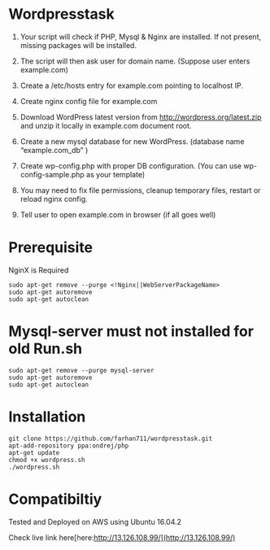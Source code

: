 # Wordpresstask

1) Your script will check if PHP, Mysql & Nginx are installed. If not present, missing packages will be installed.

2) The script will then ask user for domain name. (Suppose user enters example.com)

3) Create a /etc/hosts entry for example.com pointing to localhost IP.

4) Create nginx config file for example.com

5) Download WordPress latest version from http://wordpress.org/latest.zip and unzip it locally in example.com document root.

6) Create a new mysql database for new WordPress. (database name “example.com_db” )

7) Create wp-config.php with proper DB configuration. (You can use wp-config-sample.php as your template)

8) You may need to fix file permissions, cleanup temporary files, restart or reload nginx config.

9) Tell user to open example.com in browser (if all goes well)


# Prerequisite

NginX is Required 
```
sudo apt-get remove --purge <!Nginx||WebServerPackageName>
sudo apt-get autoremove
sudo apt-get autoclean
```
# Mysql-server must not installed for old Run.sh
```
sudo apt-get remove --purge mysql-server 
sudo apt-get autoremove
sudo apt-get autoclean
```

# Installation 
```
git clone https://github.com/farhan711/wordpresstask.git
apt-add-repository ppa:ondrej/php
apt-get update
chmod +x wordpress.sh
./wordpress.sh
```

# Compatibiltiy
Tested and Deployed on AWS using Ubuntu 16.04.2 

Check live link here[here:http://13.126.108.99/](http://13.126.108.99/) 
